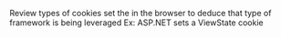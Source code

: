 Review types of cookies set the in the browser to deduce that type of framework is being leveraged
  Ex:
    ASP.NET
      sets a ViewState cookie
